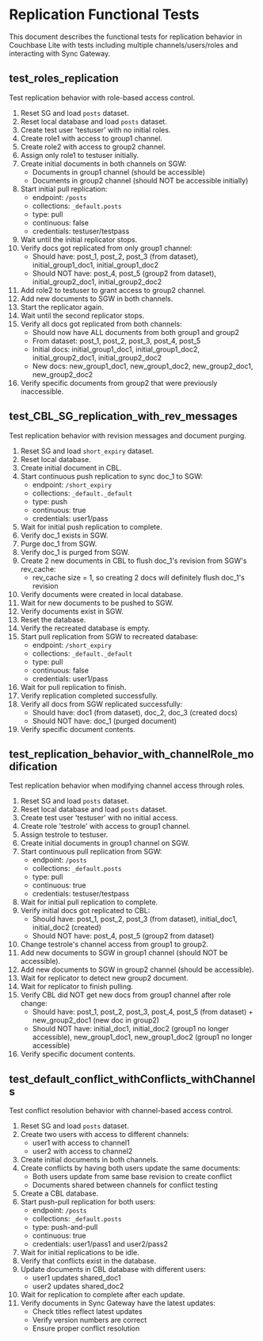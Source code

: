 # Replication Functional Tests

This document describes the functional tests for replication behavior in Couchbase Lite with tests including multiple channels/users/roles and interacting with Sync Gateway.

## test_roles_replication

Test replication behavior with role-based access control.

1. Reset SG and load `posts` dataset.
2. Reset local database and load `posts` dataset.
3. Create test user 'testuser' with no initial roles.
4. Create role1 with access to group1 channel.
5. Create role2 with access to group2 channel.
6. Assign only role1 to testuser initially.
7. Create initial documents in both channels on SGW:
   * Documents in group1 channel (should be accessible)
   * Documents in group2 channel (should NOT be accessible initially)
8. Start initial pull replication:
   * endpoint: `/posts`
   * collections: `_default.posts`
   * type: pull
   * continuous: false
   * credentials: testuser/testpass
9. Wait until the initial replicator stops.
10. Verify docs got replicated from only group1 channel:
    * Should have: post_1, post_2, post_3 (from dataset), initial_group1_doc1, initial_group1_doc2
    * Should NOT have: post_4, post_5 (group2 from dataset), initial_group2_doc1, initial_group2_doc2
11. Add role2 to testuser to grant access to group2 channel.
12. Add new documents to SGW in both channels.
13. Start the replicator again.
14. Wait until the second replicator stops.
15. Verify all docs got replicated from both channels:
    * Should now have ALL documents from both group1 and group2
    * From dataset: post_1, post_2, post_3, post_4, post_5
    * Initial docs: initial_group1_doc1, initial_group1_doc2, initial_group2_doc1, initial_group2_doc2
    * New docs: new_group1_doc1, new_group1_doc2, new_group2_doc1, new_group2_doc2
16. Verify specific documents from group2 that were previously inaccessible.

## test_CBL_SG_replication_with_rev_messages

Test replication behavior with revision messages and document purging.

1. Reset SG and load `short_expiry` dataset.
2. Reset local database.
3. Create initial document in CBL.
4. Start continuous push replication to sync doc_1 to SGW:
   * endpoint: `/short_expiry`
   * collections: `_default._default`
   * type: push
   * continuous: true
   * credentials: user1/pass
5. Wait for initial push replication to complete.
6. Verify doc_1 exists in SGW.
7. Purge doc_1 from SGW.
8. Verify doc_1 is purged from SGW.
9. Create 2 new documents in CBL to flush doc_1's revision from SGW's rev_cache:
   * rev_cache size = 1, so creating 2 docs will definitely flush doc_1's revision
10. Verify documents were created in local database.
11. Wait for new documents to be pushed to SGW.
12. Verify documents exist in SGW.
13. Reset the database.
14. Verify the recreated database is empty.
15. Start pull replication from SGW to recreated database:
    * endpoint: `/short_expiry`
    * collections: `_default._default`
    * type: pull
    * continuous: false
    * credentials: user1/pass
16. Wait for pull replication to finish.
17. Verify replication completed successfully.
18. Verify all docs from SGW replicated successfully:
    * Should have: doc1 (from dataset), doc_2, doc_3 (created docs)
    * Should NOT have: doc_1 (purged document)
19. Verify specific document contents.

## test_replication_behavior_with_channelRole_modification

Test replication behavior when modifying channel access through roles.

1. Reset SG and load `posts` dataset.
2. Reset local database and load `posts` dataset.
3. Create test user 'testuser' with no initial access.
4. Create role 'testrole' with access to group1 channel.
5. Assign testrole to testuser.
6. Create initial documents in group1 channel on SGW.
7. Start continuous pull replication from SGW:
   * endpoint: `/posts`
   * collections: `_default.posts`
   * type: pull
   * continuous: true
   * credentials: testuser/testpass
8. Wait for initial pull replication to complete.
9. Verify initial docs got replicated to CBL:
   * Should have: post_1, post_2, post_3 (from dataset), initial_doc1, initial_doc2 (created)
   * Should NOT have: post_4, post_5 (group2 from dataset)
10. Change testrole's channel access from group1 to group2.
11. Add new documents to SGW in group1 channel (should NOT be accessible).
12. Add new documents to SGW in group2 channel (should be accessible).
13. Wait for replicator to detect new group2 document.
14. Wait for replicator to finish pulling.
15. Verify CBL did NOT get new docs from group1 channel after role change:
    * Should have: post_1, post_2, post_3, post_4, post_5 (from dataset) + new_group2_doc1 (new doc in group2)
    * Should NOT have: initial_doc1, initial_doc2 (group1 no longer accessible), new_group1_doc1, new_group1_doc2 (group1 no longer accessible)
16. Verify specific document contents.

## test_default_conflict_withConflicts_withChannels

Test conflict resolution behavior with channel-based access control.

1. Reset SG and load `posts` dataset.
2. Create two users with access to different channels:
   * user1 with access to channel1
   * user2 with access to channel2
3. Create initial documents in both channels.
4. Create conflicts by having both users update the same documents:
   * Both users update from same base revision to create conflict
   * Documents shared between channels for conflict testing
5. Create a CBL database.
6. Start push-pull replication for both users:
   * endpoint: `/posts`
   * collections: `_default.posts`
   * type: push-and-pull
   * continuous: true
   * credentials: user1/pass1 and user2/pass2
7. Wait for initial replications to be idle.
8. Verify that conflicts exist in the database.
9. Update documents in CBL database with different users:
   * user1 updates shared_doc1
   * user2 updates shared_doc2
10. Wait for replication to complete after each update.
11. Verify documents in Sync Gateway have the latest updates:
    * Check titles reflect latest updates
    * Verify version numbers are correct
    * Ensure proper conflict resolution 